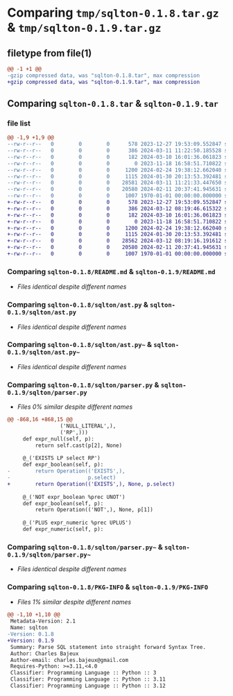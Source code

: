 # Comparing `tmp/sqlton-0.1.8.tar.gz` & `tmp/sqlton-0.1.9.tar.gz`

## filetype from file(1)

```diff
@@ -1 +1 @@
-gzip compressed data, was "sqlton-0.1.8.tar", max compression
+gzip compressed data, was "sqlton-0.1.9.tar", max compression
```

## Comparing `sqlton-0.1.8.tar` & `sqlton-0.1.9.tar`

### file list

```diff
@@ -1,9 +1,9 @@
--rw-r--r--   0        0        0      578 2023-12-27 19:53:09.552847 sqlton-0.1.8/README.md
--rw-r--r--   0        0        0      386 2024-03-11 11:22:50.185528 sqlton-0.1.8/pyproject.toml
--rw-r--r--   0        0        0      182 2024-03-10 16:01:36.061823 sqlton-0.1.8/sqlton/__init__.py
--rw-r--r--   0        0        0        0 2023-11-18 16:58:51.710822 sqlton-0.1.8/sqlton/__init__.py~
--rw-r--r--   0        0        0     1200 2024-02-24 19:38:12.662040 sqlton-0.1.8/sqlton/ast.py
--rw-r--r--   0        0        0     1115 2024-01-30 20:13:53.392481 sqlton-0.1.8/sqlton/ast.py~
--rw-r--r--   0        0        0    28581 2024-03-11 11:21:33.447650 sqlton-0.1.8/sqlton/parser.py
--rw-r--r--   0        0        0    20580 2024-02-11 20:37:41.945631 sqlton-0.1.8/sqlton/parser.py~
--rw-r--r--   0        0        0     1007 1970-01-01 00:00:00.000000 sqlton-0.1.8/PKG-INFO
+-rw-r--r--   0        0        0      578 2023-12-27 19:53:09.552847 sqlton-0.1.9/README.md
+-rw-r--r--   0        0        0      386 2024-03-12 08:19:46.615322 sqlton-0.1.9/pyproject.toml
+-rw-r--r--   0        0        0      182 2024-03-10 16:01:36.061823 sqlton-0.1.9/sqlton/__init__.py
+-rw-r--r--   0        0        0        0 2023-11-18 16:58:51.710822 sqlton-0.1.9/sqlton/__init__.py~
+-rw-r--r--   0        0        0     1200 2024-02-24 19:38:12.662040 sqlton-0.1.9/sqlton/ast.py
+-rw-r--r--   0        0        0     1115 2024-01-30 20:13:53.392481 sqlton-0.1.9/sqlton/ast.py~
+-rw-r--r--   0        0        0    28562 2024-03-12 08:19:16.191612 sqlton-0.1.9/sqlton/parser.py
+-rw-r--r--   0        0        0    20580 2024-02-11 20:37:41.945631 sqlton-0.1.9/sqlton/parser.py~
+-rw-r--r--   0        0        0     1007 1970-01-01 00:00:00.000000 sqlton-0.1.9/PKG-INFO
```

### Comparing `sqlton-0.1.8/README.md` & `sqlton-0.1.9/README.md`

 * *Files identical despite different names*

### Comparing `sqlton-0.1.8/sqlton/ast.py` & `sqlton-0.1.9/sqlton/ast.py`

 * *Files identical despite different names*

### Comparing `sqlton-0.1.8/sqlton/ast.py~` & `sqlton-0.1.9/sqlton/ast.py~`

 * *Files identical despite different names*

### Comparing `sqlton-0.1.8/sqlton/parser.py` & `sqlton-0.1.9/sqlton/parser.py`

 * *Files 0% similar despite different names*

```diff
@@ -868,16 +868,15 @@
                 ('NULL_LITERAL',),
                 ('RP',)))
     def expr_null(self, p):
         return self.cast(p[2], None)
 
     @_('EXISTS LP select RP')
     def expr_boolean(self, p):
-        return Operation(('EXISTS',),
-                         p.select)
+        return Operation(('EXISTS',), None, p.select)
     
     @_('NOT expr_boolean %prec UNOT')
     def expr_boolean(self, p):
         return Operation(('NOT',), None, p[1])
 
     @_('PLUS expr_numeric %prec UPLUS')
     def expr_numeric(self, p):
```

### Comparing `sqlton-0.1.8/sqlton/parser.py~` & `sqlton-0.1.9/sqlton/parser.py~`

 * *Files identical despite different names*

### Comparing `sqlton-0.1.8/PKG-INFO` & `sqlton-0.1.9/PKG-INFO`

 * *Files 1% similar despite different names*

```diff
@@ -1,10 +1,10 @@
 Metadata-Version: 2.1
 Name: sqlton
-Version: 0.1.8
+Version: 0.1.9
 Summary: Parse SQL statement into straight forward Syntax Tree.
 Author: Charles Bajeux
 Author-email: charles.bajeux@gmail.com
 Requires-Python: >=3.11,<4.0
 Classifier: Programming Language :: Python :: 3
 Classifier: Programming Language :: Python :: 3.11
 Classifier: Programming Language :: Python :: 3.12
```

